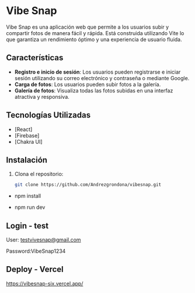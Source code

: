 # Vibe Snap

Vibe Snap es una aplicación web que permite a los usuarios subir y compartir fotos de manera fácil y rápida. Está construida utilizando Vite lo que garantiza un rendimiento óptimo y una experiencia de usuario fluida.

## Características

- **Registro e inicio de sesión**: Los usuarios pueden registrarse e iniciar sesión utilizando su correo electrónico y contraseña o mediante Google.
- **Carga de fotos**: Los usuarios pueden subir fotos a la galería.
- **Galería de fotos**: Visualiza todas las fotos subidas en una interfaz atractiva y responsiva.

## Tecnologías Utilizadas

- [React]
- [Firebase]
- [Chakra UI]

## Instalación

1. Clona el repositorio:

   ```bash
   git clone https://github.com/Andrezgrondona/vibesnap.git

  - npm install

  - npm run dev

  ## Login - test
  User:
  testvivesnap@gmail.com

  Password:VibeSnap1234

## Deploy - Vercel
https://vibesnap-six.vercel.app/
   

